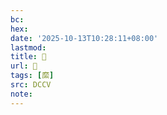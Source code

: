 ```yaml
---
bc:
hex:
date: '2025-10-13T10:28:11+08:00'
lastmod:
title: 􃉨
url: 􃉨
tags: [縻]
src: DCCV
note:
---
```

